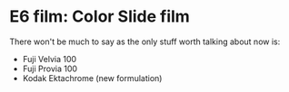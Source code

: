# E6 film: Color Slide film

There won't be much to say as the only stuff worth talking about now is:

* Fuji Velvia 100
* Fuji Provia 100
* Kodak Ektachrome (new formulation)